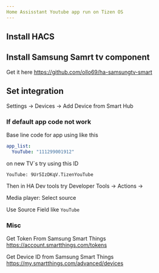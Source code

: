 ```yaml
---
Home Assisstant Youtube app run on Tizen OS
---
```


## Install HACS

## Install Samsung Samrt tv component

Get it here https://github.com/ollo69/ha-samsungtv-smart

## Set integration

Settings -> Devices -> Add Device from Smart Hub

### If default app code not work

Base line code for app using like this 

```yaml
app_list:
  YouTube: "111299001912"
```

on new TV`s try using this ID

```
YouTube: 9Ur5IzDKqV.TizenYouTube
```

Then in HA Dev tools try 
Developer Tools -> Actions ->

Media player: Select source

Use Source Field like ```YouTube```



### Misc

Get Token From Samsung Smart Things https://account.smartthings.com/tokens

Get Device ID from Samsung Smart Things https://my.smartthings.com/advanced/devices